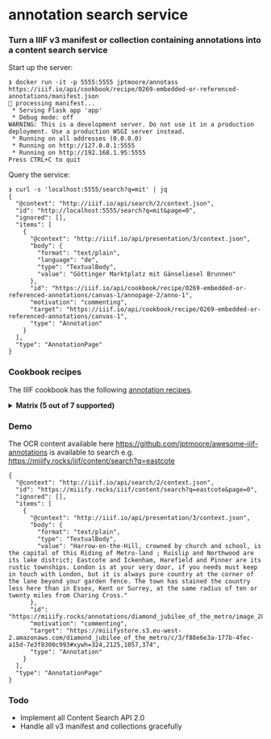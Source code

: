 # annotation search service

### Turn a IIIF v3 manifest or collection containing annotations into a content search service

Start up the server:
```
❯ docker run -it -p 5555:5555 jptmoore/annotass https://iiif.io/api/cookbook/recipe/0269-embedded-or-referenced-annotations/manifest.json
🚀 processing manifest...
 * Serving Flask app 'app'
 * Debug mode: off
WARNING: This is a development server. Do not use it in a production deployment. Use a production WSGI server instead.
 * Running on all addresses (0.0.0.0)
 * Running on http://127.0.0.1:5555
 * Running on http://192.168.1.95:5555
Press CTRL+C to quit
```

Query the service:
```
❯ curl -s 'localhost:5555/search?q=mit' | jq
{
  "@context": "http://iiif.io/api/search/2/context.json",
  "id": "http://localhost:5555/search?q=mit&page=0",
  "ignored": [],
  "items": [
    {
      "@context": "http://iiif.io/api/presentation/3/context.json",
      "body": {
        "format": "text/plain",
        "language": "de",
        "type": "TextualBody",
        "value": "Göttinger Marktplatz mit Gänseliesel Brunnen"
      },
      "id": "https://iiif.io/api/cookbook/recipe/0269-embedded-or-referenced-annotations/canvas-1/annopage-2/anno-1",
      "motivation": "commenting",
      "target": "https://iiif.io/api/cookbook/recipe/0269-embedded-or-referenced-annotations/canvas-1",
      "type": "Annotation"
    }
  ],
  "type": "AnnotationPage"
}
```

### Cookbook recipes
<!--- inspiration from https://github.com/jbaiter/pdiiif/blob/main/README.md --->

The IIIF cookbook has the following [annotation recipes](https://iiif.io/api/cookbook/recipe/matrix/#annotation-recipes).

<details>
<summary><strong>Matrix (5 out of 7 supported)</strong></summary>

- [x] Simple Annotation — Tagging: https://iiif.io/api/cookbook/recipe/0021-tagging/manifest.json
- [x] Tagging with an External Resource: https://iiif.io/api/cookbook/recipe/0258-tagging-external-resource/manifest.json
- [x] Annotation with a Non-Rectangular Polygon: https://iiif.io/api/cookbook/recipe/0261-non-rectangular-commenting/manifest.json
- [x] Simplest Annotation: https://iiif.io/api/cookbook/recipe/0266-full-canvas-annotation/manifest.json
- [x] Embedded or referenced Annotations: https://iiif.io/api/cookbook/recipe/0269-embedded-or-referenced-annotations/manifest.json
- [ ] Linking external Annotations targeting a Canvas to a Manifest: https://iiif.io/api/cookbook/recipe/0306-linking-annotations-to-manifests/annotationpage.json
- [ ] Annotate specific images or layers: https://iiif.io/api/cookbook/recipe/0326-annotating-image-layer/manifest.json
</details>


### Demo

The OCR content available here https://github.com/jptmoore/awesome-iiif-annotations is available to search e.g. https://miiify.rocks/iiif/content/search?q=eastcote

```
{
  "@context": "http://iiif.io/api/search/2/context.json",
  "id": "https://miiify.rocks/iiif/content/search?q=eastcote&page=0",
  "ignored": [],
  "items": [
    {
      "@context": "http://iiif.io/api/presentation/3/context.json",
      "body": {
        "format": "text/plain",
        "type": "TextualBody",
        "value": "Harrow-on-the-Hill, crowned by church and school, is the capital of this Riding of Metro-land ; Ruislip and Northwood are its lake district; Eastcote and Ickenham, Harefield and Pinner are its rustic townships. London is at your very door, if you needs must keep in touch with London, but it is always pure country at the corner of the lane beyond your garden fence. The town has stained the country less here than in Essex, Kent or Surrey, at the same radius of ten or twenty miles from Charing Cross."
      },
      "id": "https://miiify.rocks/annotations/diamond_jubilee_of_the_metro/image_28_block_8",
      "motivation": "commenting",
      "target": "https://miiifystore.s3.eu-west-2.amazonaws.com/diamond_jubilee_of_the_metro/c/3/f88e6e3a-177b-4fec-a15d-7e3f8300c993#xywh=324,2125,1057,374",
      "type": "Annotation"
    }
  ],
  "type": "AnnotationPage"
}
```

### Todo

* Implement all Content Search API 2.0
* Handle all v3 manifest and collections gracefully